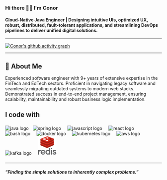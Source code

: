 ### Hi there 👋🏼 I'm Conor
#### Cloud-Native Java Engineer | Designing intuitive UIs, optimized UX, robust, distributed, fault-tolerant applications, and streamlining DevOps pipelines to deliver unified digital solutions.

---

[![Conor's github activity graph](https://github-readme-activity-graph.vercel.app/graph?username=conorsheppard&theme=react)](https://github.com/conorsheppard/github-readme-activity-graph)

---

## 🚀 About Me

Experienced software engineer with 9+ years of extensive expertise in the FinTech and EdTech sectors.
Proficient in navigating legacy software and seamlessly migrating outdated systems to modern web stacks.
Demonstrated success in end-to-end project management, ensuring scalability, maintainability and robust business logic implementation.

###

<h2 align="left">I code with</h2>

###

<div>
  <img src="https://cdn.jsdelivr.net/gh/devicons/devicon/icons/java/java-original.svg" height="30" alt="java logo"  />
  <img width="6" />
  <img src="https://cdn.jsdelivr.net/gh/devicons/devicon/icons/spring/spring-original-wordmark.svg" height="60" alt="spring logo"  />
  <img width="12" />
  <img src="https://cdn.jsdelivr.net/gh/devicons/devicon/icons/javascript/javascript-original.svg" height="60" alt="javascript logo"  />
  <img width="12" />
  <img src="https://cdn.jsdelivr.net/gh/devicons/devicon/icons/react/react-original.svg" height="60" alt="react logo"  />
  <img width="12" />
  <img src="https://cdn.jsdelivr.net/gh/devicons/devicon/icons/bash/bash-original.svg" height="60" alt="bash logo"  />
  <img width="12" />
  <img src="https://cdn.jsdelivr.net/gh/devicons/devicon/icons/docker/docker-original.svg" height="60" alt="docker logo"  />
  <img width="12" />
  <img src="https://cdn.jsdelivr.net/gh/devicons/devicon/icons/kubernetes/kubernetes-original.svg" height="60" alt="kubernetes logo"  />
  <img width="12" />
  <img src="https://cdn.jsdelivr.net/gh/devicons/devicon/icons/amazonwebservices/amazonwebservices-original-wordmark.svg" height="60" alt="aws logo"  />
  <img width="12" />
  <img src="https://cdn.jsdelivr.net/gh/devicons/devicon/icons/apachekafka/apachekafka-original-wordmark.svg" height="60" alt="kafka logo"  />
  <img width="12" />
  <img src="https://github.com/devicons/devicon/blob/v2.16.0/icons/redis/redis-original-wordmark.svg" height="60" alt="redis logo"  />
</div>

###

---

<h4><i>"Finding the simple solutions to inherently complex problems."</i></h4>

###
